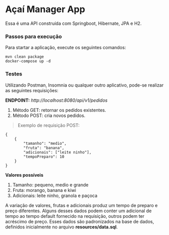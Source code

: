 # Açaí Manager App
Essa é uma API construída com Springboot, Hibernate, JPA e H2.

### Passos para execução
Para startar a aplicação, execute os seguintes comandos:

```
mvn clean package
docker-compose up -d
```

### Testes
Utilizando Postman, Insomnia ou qualquer outro aplicativo, pode-se realizar as seguintes requisições:

**ENDPOINT:** _http://localhost:8080/api/v1/pedidos_
1. Método GET: retornar os pedidos existentes.
2. Método POST: cria novos pedidos.
> Exemplo de requisição POST:
```
{
    {
    	"tamanho": "medio",
    	"fruta": "banana",
    	"adicionais": ["leite ninho"],
    	"tempoPreparo": 10
    }
}
```

**Valores possíveis**
1. Tamanho: pequeno, medio e grande
2. Fruta: morango, banana e kiwi
3. Adicionais: leite ninho, granola e paçoca

A variação de valores, frutas e adicionais produz um tempo de preparo e preço diferentes. Alguns desses dados podem conter um adicional de tempo ao tempo default fornecido na requisição, outros podem ter acréscimo de preço.
Esses dados são padronizados na base de dados, definidos inicialmente no arquivo **resources/data.sql**.